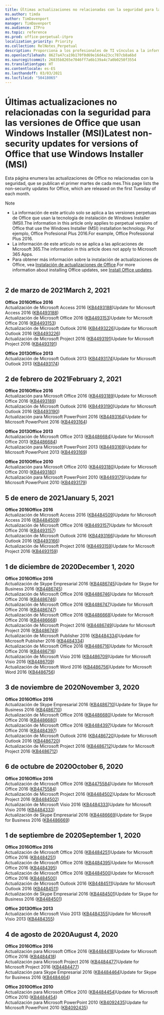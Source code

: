 ```yaml
---
title: Últimas actualizaciones no relacionadas con la seguridad para las versiones de Office que usan Windows Installer (MSI)
ms.author: timda
author: TimDavenport
manager: TimDavenport
ms.audience: ITPro
ms.topic: reference
ms.prod: office-perpetual-itpro
localization_priority: Priority
ms.collection: RelNotes_Perpetual
description: Proporciona a los profesionales de TI vínculos a la información de las últimas actualizaciones no relacionadas con la seguridad de las versiones perpetuas de Office 2016, Office 2013 y Office 2010.
ms.openlocfilehash: 8627a47ca19b170f0d69e16d4a23cc787cb8a6bd
ms.sourcegitcommit: 26835b8265e7046ff7a6b139a4c7a0b0250f3554
ms.translationtype: HT
ms.contentlocale: es-ES
ms.lasthandoff: 03/03/2021
ms.locfileid: "50418065"
---
```

# <a name="latest-non-security-updates-for-versions-of-office-that-use-windows-installer-msi"></a><span data-ttu-id="250ff-103">Últimas actualizaciones no relacionadas con la seguridad para las versiones de Office que usan Windows Installer (MSI)</span><span class="sxs-lookup"><span data-stu-id="250ff-103">Latest non-security updates for versions of Office that use Windows Installer (MSI)</span></span>

<span data-ttu-id="250ff-104">Esta página enumera las actualizaciones de Office no relacionadas con la seguridad, que se publican el primer martes de cada mes.</span><span class="sxs-lookup"><span data-stu-id="250ff-104">This page lists the non-security updates for Office, which are released on the first Tuesday of each month.</span></span>

> [!NOTE]
> - <span data-ttu-id="250ff-105">La información de este artículo solo se aplica a las versiones perpetuas de Office que usan la tecnología de instalación de Windows Installer (MSI).</span><span class="sxs-lookup"><span data-stu-id="250ff-105">The information in this article only applies to perpetual versions of Office that use the Windows Installer (MSI) installation technology.</span></span> <span data-ttu-id="250ff-106">Por ejemplo, Office Profesional Plus 2016.</span><span class="sxs-lookup"><span data-stu-id="250ff-106">For example, Office Professional Plus 2016.</span></span>
> - <span data-ttu-id="250ff-107">La información de este artículo no se aplica a las aplicaciones de Microsoft 365.</span><span class="sxs-lookup"><span data-stu-id="250ff-107">The information in this article does not apply to Microsoft 365 Apps.</span></span>
> - <span data-ttu-id="250ff-108">Para obtener más información sobre la instalación de actualizaciones de Office, vea [Instalación de actualizaciones de Office](https://support.office.com/article/2ab296f3-7f03-43a2-8e50-46de917611c5).</span><span class="sxs-lookup"><span data-stu-id="250ff-108">For more information about installing Office updates, see [Install Office updates](https://support.office.com/article/2ab296f3-7f03-43a2-8e50-46de917611c5).</span></span>
<br/><br/>

## <a name="march-2-2021"></a><span data-ttu-id="250ff-109">2 de marzo de 2021</span><span class="sxs-lookup"><span data-stu-id="250ff-109">March 2, 2021</span></span>
<span data-ttu-id="250ff-110">**Office 2016**</span><span class="sxs-lookup"><span data-stu-id="250ff-110">**Office 2016**</span></span><br/>
<span data-ttu-id="250ff-111">Actualización de Microsoft Access 2016 ([KB4493188](https://support.microsoft.com/help/4493188))</span><span class="sxs-lookup"><span data-stu-id="250ff-111">Update for Microsoft Access 2016 ([KB4493188](https://support.microsoft.com/help/4493188))</span></span> </br> <span data-ttu-id="250ff-112">Actualización de Microsoft Office 2016 ([KB4493153](https://support.microsoft.com/help/4493153))</span><span class="sxs-lookup"><span data-stu-id="250ff-112">Update for Microsoft Office 2016 ([KB4493153](https://support.microsoft.com/help/4493153))</span></span> </br> <span data-ttu-id="250ff-113">Actualización de Microsoft Outlook 2016 ([KB4493226](https://support.microsoft.com/help/4493226))</span><span class="sxs-lookup"><span data-stu-id="250ff-113">Update for Microsoft Outlook 2016 ([KB4493226](https://support.microsoft.com/help/4493226))</span></span> </br> <span data-ttu-id="250ff-114">Actualización de Microsoft Project 2016 ([KB4493191](https://support.microsoft.com/help/4493191))</span><span class="sxs-lookup"><span data-stu-id="250ff-114">Update for Microsoft Project 2016 ([KB4493191](https://support.microsoft.com/help/4493191))</span></span> </br> 


<span data-ttu-id="250ff-115">**Office 2013**</span><span class="sxs-lookup"><span data-stu-id="250ff-115">**Office 2013**</span></span><br/>
<span data-ttu-id="250ff-116">Actualización de Microsoft Outlook 2013 ([KB4493174](https://support.microsoft.com/help/4493174))</span><span class="sxs-lookup"><span data-stu-id="250ff-116">Update for Microsoft Outlook 2013 ([KB4493174](https://support.microsoft.com/help/4493174))</span></span> </br> 


## <a name="february-2-2021"></a><span data-ttu-id="250ff-117">2 de febrero de 2021</span><span class="sxs-lookup"><span data-stu-id="250ff-117">February 2, 2021</span></span>
<span data-ttu-id="250ff-118">**Office 2016**</span><span class="sxs-lookup"><span data-stu-id="250ff-118">**Office 2016**</span></span><br/>
<span data-ttu-id="250ff-119">Actualización para Microsoft Office 2016 ([KB4493189](https://support.microsoft.com/help/4493189))</span><span class="sxs-lookup"><span data-stu-id="250ff-119">Update for Microsoft Office 2016 ([KB4493189](https://support.microsoft.com/help/4493189))</span></span> </br> <span data-ttu-id="250ff-120">Actualización de Microsoft Outlook 2016 ([KB4493190](https://support.microsoft.com/help/4493190))</span><span class="sxs-lookup"><span data-stu-id="250ff-120">Update for Microsoft Outlook 2016 ([KB4493190](https://support.microsoft.com/help/4493190))</span></span> </br> <span data-ttu-id="250ff-121">Actualización para Microsoft PowerPoint 2016 ([KB4493164](https://support.microsoft.com/help/4493164))</span><span class="sxs-lookup"><span data-stu-id="250ff-121">Update for Microsoft PowerPoint 2016 ([KB4493164](https://support.microsoft.com/help/4493164))</span></span> </br> 

<span data-ttu-id="250ff-122">**Office 2013**</span><span class="sxs-lookup"><span data-stu-id="250ff-122">**Office 2013**</span></span><br/>
<span data-ttu-id="250ff-123">Actualización de Microsoft Office 2013 ([KB4486684](https://support.microsoft.com/help/4486684))</span><span class="sxs-lookup"><span data-stu-id="250ff-123">Update for Microsoft Office 2013 ([KB4486684](https://support.microsoft.com/help/4486684))</span></span> </br>
<span data-ttu-id="250ff-124">Actualización para Microsoft PowerPoint 2013 ([KB4493169](https://support.microsoft.com/help/4493169))</span><span class="sxs-lookup"><span data-stu-id="250ff-124">Update for Microsoft PowerPoint 2013 ([KB4493169](https://support.microsoft.com/help/4493169))</span></span> </br>

<span data-ttu-id="250ff-125">**Office 2010**</span><span class="sxs-lookup"><span data-stu-id="250ff-125">**Office 2010**</span></span><br/>
<span data-ttu-id="250ff-126">Actualización para Microsoft Office 2010 ([KB4493180](https://support.microsoft.com/help/4493180))</span><span class="sxs-lookup"><span data-stu-id="250ff-126">Update for Microsoft Office 2010 ([KB4493180](https://support.microsoft.com/help/4493180))</span></span> </br>
<span data-ttu-id="250ff-127">Actualización para Microsoft PowerPoint 2010 ([KB4493179](https://support.microsoft.com/help/4493179))</span><span class="sxs-lookup"><span data-stu-id="250ff-127">Update for Microsoft PowerPoint 2010 ([KB4493179](https://support.microsoft.com/help/4493179))</span></span></br>


## <a name="january-5-2021"></a><span data-ttu-id="250ff-128">5 de enero de 2021</span><span class="sxs-lookup"><span data-stu-id="250ff-128">January 5, 2021</span></span>
<span data-ttu-id="250ff-129">**Office 2016**</span><span class="sxs-lookup"><span data-stu-id="250ff-129">**Office 2016**</span></span></br>
<span data-ttu-id="250ff-130">Actualización de Microsoft Access 2016 ([KB4484509](https://support.microsoft.com/help/4484509))</span><span class="sxs-lookup"><span data-stu-id="250ff-130">Update for Microsoft Access 2016 ([KB4484509](https://support.microsoft.com/help/4484509))</span></span> </br>
<span data-ttu-id="250ff-131">Actualización de Microsoft Office 2016 ([KB4493157](https://support.microsoft.com/help/4493157))</span><span class="sxs-lookup"><span data-stu-id="250ff-131">Update for Microsoft Office 2016 ([KB4493157](https://support.microsoft.com/help/4493157))</span></span> </br>
<span data-ttu-id="250ff-132">Actualización de Microsoft Outlook 2016 ([KB4493166](https://support.microsoft.com/help/4493166))</span><span class="sxs-lookup"><span data-stu-id="250ff-132">Update for Microsoft Outlook 2016 ([KB4493166](https://support.microsoft.com/help/4493166))</span></span> </br>
<span data-ttu-id="250ff-133">Actualización de Microsoft Project 2016 ([KB4493159](https://support.microsoft.com/help/4493159))</span><span class="sxs-lookup"><span data-stu-id="250ff-133">Update for Microsoft Project 2016 ([KB4493159](https://support.microsoft.com/help/4493159))</span></span> </br>


## <a name="december-1-2020"></a><span data-ttu-id="250ff-134">1 de diciembre de 2020</span><span class="sxs-lookup"><span data-stu-id="250ff-134">December 1, 2020</span></span>
<span data-ttu-id="250ff-135">**Office 2016**</span><span class="sxs-lookup"><span data-stu-id="250ff-135">**Office 2016**</span></span><br/>
<span data-ttu-id="250ff-136">Actualización de Skype Empresarial 2016 ([KB4486745](https://support.microsoft.com/help/4486745))</span><span class="sxs-lookup"><span data-stu-id="250ff-136">Update for Skype for Business 2016 ([KB4486745](https://support.microsoft.com/help/4486745))</span></span> <br/>
<span data-ttu-id="250ff-137">Actualización de Microsoft Office 2016 ([KB4486746](https://support.microsoft.com/help/4486746))</span><span class="sxs-lookup"><span data-stu-id="250ff-137">Update for Microsoft Office 2016 ([KB4486746](https://support.microsoft.com/help/4486746))</span></span> <br/> <span data-ttu-id="250ff-138">Actualización de Microsoft Office 2016 ([KB4486747](https://support.microsoft.com/help/4486747))</span><span class="sxs-lookup"><span data-stu-id="250ff-138">Update for Microsoft Office 2016 ([KB4486747](https://support.microsoft.com/help/4486747))</span></span> <br/> <span data-ttu-id="250ff-139">Actualización de Microsoft Office 2016 ([KB4486668](https://support.microsoft.com/help/4486668))</span><span class="sxs-lookup"><span data-stu-id="250ff-139">Update for Microsoft Office 2016 ([KB4486668](https://support.microsoft.com/help/4486668))</span></span> <br/>
<span data-ttu-id="250ff-140">Actualización de Microsoft Project 2016 ([KB4486749](https://support.microsoft.com/help/4486749))</span><span class="sxs-lookup"><span data-stu-id="250ff-140">Update for Microsoft Project 2016 ([KB4486749](https://support.microsoft.com/help/4486749))</span></span> <br/> <span data-ttu-id="250ff-141">Actualización de Microsoft Publisher 2016 ([KB4484334](https://support.microsoft.com/help/4484334))</span><span class="sxs-lookup"><span data-stu-id="250ff-141">Update for Microsoft Publisher 2016 ([KB4484334](https://support.microsoft.com/help/4484334))</span></span> <br/> <span data-ttu-id="250ff-142">Actualización de Microsoft Office 2016 ([KB4486716](https://support.microsoft.com/help/4486716))</span><span class="sxs-lookup"><span data-stu-id="250ff-142">Update for Microsoft Office 2016 ([KB4486716](https://support.microsoft.com/help/4486716))</span></span> <br/> <span data-ttu-id="250ff-143">Actualización de Microsoft Visio 2016 ([KB4486709](https://support.microsoft.com/help/4486709))</span><span class="sxs-lookup"><span data-stu-id="250ff-143">Update for Microsoft Visio 2016 ([KB4486709](https://support.microsoft.com/help/4486709))</span></span> <br/>
<span data-ttu-id="250ff-144">Actualización de Microsoft Word 2016 ([KB4486756](https://support.microsoft.com/help/4486756))</span><span class="sxs-lookup"><span data-stu-id="250ff-144">Update for Microsoft Word 2016 ([KB4486756](https://support.microsoft.com/help/4486756))</span></span> <br/> 


## <a name="november-3-2020"></a><span data-ttu-id="250ff-145">3 de noviembre de 2020</span><span class="sxs-lookup"><span data-stu-id="250ff-145">November 3, 2020</span></span>
<span data-ttu-id="250ff-146">**Office 2016**</span><span class="sxs-lookup"><span data-stu-id="250ff-146">**Office 2016**</span></span><br/>
<span data-ttu-id="250ff-147">Actualización de Skype Empresarial 2016 ([KB4486710](https://support.microsoft.com/help/4486710))</span><span class="sxs-lookup"><span data-stu-id="250ff-147">Update for Skype for Business 2016 ([KB4486710](https://support.microsoft.com/help/4486710))</span></span> <br/>
<span data-ttu-id="250ff-148">Actualización de Microsoft Office 2016 ([KB4486680](https://support.microsoft.com/help/4486680))</span><span class="sxs-lookup"><span data-stu-id="250ff-148">Update for Microsoft Office 2016 ([KB4486680](https://support.microsoft.com/help/4486680))</span></span> <br/>
<span data-ttu-id="250ff-149">Actualización de Microsoft Office 2016 ([KB4484397](https://support.microsoft.com/help/4484397))</span><span class="sxs-lookup"><span data-stu-id="250ff-149">Update for Microsoft Office 2016 ([KB4484397](https://support.microsoft.com/help/4484397))</span></span> <br/>
<span data-ttu-id="250ff-150">Actualización de Microsoft Outlook 2016 ([KB4486720](https://support.microsoft.com/help/4486720))</span><span class="sxs-lookup"><span data-stu-id="250ff-150">Update for Microsoft Outlook 2016 ([KB4486720](https://support.microsoft.com/help/4486720))</span></span> <br/>
<span data-ttu-id="250ff-151">Actualización de Microsoft Project 2016 ([KB4486712](https://support.microsoft.com/help/4486712))</span><span class="sxs-lookup"><span data-stu-id="250ff-151">Update for Microsoft Project 2016 ([KB4486712](https://support.microsoft.com/help/4486712))</span></span> <br/>


## <a name="october-6-2020"></a><span data-ttu-id="250ff-152">6 de octubre de 2020</span><span class="sxs-lookup"><span data-stu-id="250ff-152">October 6, 2020</span></span>
<span data-ttu-id="250ff-153">**Office 2016**</span><span class="sxs-lookup"><span data-stu-id="250ff-153">**Office 2016**</span></span><br/>
<span data-ttu-id="250ff-154">Actualización de Microsoft Office 2016 ([KB4475584](https://support.microsoft.com/help/4475584))</span><span class="sxs-lookup"><span data-stu-id="250ff-154">Update for Microsoft Office 2016 ([KB4475584](https://support.microsoft.com/help/4475584))</span></span><br/>
<span data-ttu-id="250ff-155">Actualización de Microsoft Project 2016 ([KB4484502](https://support.microsoft.com/help/4484502))</span><span class="sxs-lookup"><span data-stu-id="250ff-155">Update for Microsoft Project 2016 ([KB4484502](https://support.microsoft.com/help/4484502))</span></span><br/>
<span data-ttu-id="250ff-156">Actualización de Microsoft Visio 2016 ([KB4484333](https://support.microsoft.com/help/4484333))</span><span class="sxs-lookup"><span data-stu-id="250ff-156">Update for Microsoft Visio 2016 ([KB4484333](https://support.microsoft.com/help/4484333))</span></span><br/>
<span data-ttu-id="250ff-157">Actualización de Skype Empresarial 2016 ([KB4486669](https://support.microsoft.com/help/4486669))</span><span class="sxs-lookup"><span data-stu-id="250ff-157">Update for Skype for Business 2016 ([KB4486669](https://support.microsoft.com/help/4486669))</span></span><br/> 

## <a name="september-1-2020"></a><span data-ttu-id="250ff-158">1 de septiembre de 2020</span><span class="sxs-lookup"><span data-stu-id="250ff-158">September 1, 2020</span></span>
<span data-ttu-id="250ff-159">**Office 2016**</span><span class="sxs-lookup"><span data-stu-id="250ff-159">**Office 2016**</span></span><br/>
<span data-ttu-id="250ff-160">Actualización de Microsoft Office 2016 ([KB4484251](https://support.microsoft.com/help/4484251))</span><span class="sxs-lookup"><span data-stu-id="250ff-160">Update for Microsoft Office 2016 ([KB4484251](https://support.microsoft.com/help/4484251))</span></span><br/>
<span data-ttu-id="250ff-161">Actualización de Microsoft Office 2016 ([KB4484395](https://support.microsoft.com/help/4484395))</span><span class="sxs-lookup"><span data-stu-id="250ff-161">Update for Microsoft Office 2016 ([KB4484395](https://support.microsoft.com/help/4484395))</span></span><br/> <span data-ttu-id="250ff-162">Actualización de Microsoft Office 2016 ([KB4484500](https://support.microsoft.com/help/4484500))</span><span class="sxs-lookup"><span data-stu-id="250ff-162">Update for Microsoft Office 2016 ([KB4484500](https://support.microsoft.com/help/4484500))</span></span> <br/>
<span data-ttu-id="250ff-163">Actualización de Microsoft Outlook 2016 ([KB4484511](https://support.microsoft.com/help/4484511))</span><span class="sxs-lookup"><span data-stu-id="250ff-163">Update for Microsoft Outlook 2016 ([KB4484511](https://support.microsoft.com/help/4484511))</span></span> <br/>
<span data-ttu-id="250ff-164">Actualización de Skype Empresarial 2016 ([KB4484501](https://support.microsoft.com/help/4484501))</span><span class="sxs-lookup"><span data-stu-id="250ff-164">Update for Skype for Business 2016 ([KB4484501](https://support.microsoft.com/help/4484501))</span></span> <br/>

<span data-ttu-id="250ff-165">**Office 2013**</span><span class="sxs-lookup"><span data-stu-id="250ff-165">**Office 2013**</span></span><br/>
<span data-ttu-id="250ff-166">Actualización de Microsoft Visio 2013 ([KB4484355](https://support.microsoft.com/help/4484355))</span><span class="sxs-lookup"><span data-stu-id="250ff-166">Update for Microsoft Visio 2013 ([KB4484355](https://support.microsoft.com/help/4484355))</span></span><br/>

## <a name="august-4-2020"></a><span data-ttu-id="250ff-167">4 de agosto de 2020</span><span class="sxs-lookup"><span data-stu-id="250ff-167">August 4, 2020</span></span>

<span data-ttu-id="250ff-168">**Office 2016**</span><span class="sxs-lookup"><span data-stu-id="250ff-168">**Office 2016**</span></span><br/>
<span data-ttu-id="250ff-169">Actualización para Microsoft Office 2016 ([KB4484418](https://support.microsoft.com/help/4484418))</span><span class="sxs-lookup"><span data-stu-id="250ff-169">Update for Microsoft Office 2016 ([KB4484418](https://support.microsoft.com/help/4484418))</span></span><br/> <span data-ttu-id="250ff-170">Actualización para Microsoft Project 2016 ([KB4484477](https://support.microsoft.com/help/4484477))</span><span class="sxs-lookup"><span data-stu-id="250ff-170">Update for Microsoft Project 2016 ([KB4484477](https://support.microsoft.com/help/4484477))</span></span><br/>
<span data-ttu-id="250ff-171">Actualización para Skype Empresarial 2016 ([KB4484464](https://support.microsoft.com/help/4484464))</span><span class="sxs-lookup"><span data-stu-id="250ff-171">Update for Skype for Business 2016 ([KB4484464](https://support.microsoft.com/help/4484464))</span></span><br/> 

<span data-ttu-id="250ff-172">**Office 2010**</span><span class="sxs-lookup"><span data-stu-id="250ff-172">**Office 2010**</span></span><br/>
<span data-ttu-id="250ff-173">Actualización para Microsoft Office 2010 ([KB4484454](https://support.microsoft.com/help/4484454))</span><span class="sxs-lookup"><span data-stu-id="250ff-173">Update for Microsoft Office 2010 ([KB4484454](https://support.microsoft.com/help/4484454))</span></span><br/> <span data-ttu-id="250ff-174">Actualización para Microsoft PowerPoint 2010 ([KB4092435](https://support.microsoft.com/help/4092435))</span><span class="sxs-lookup"><span data-stu-id="250ff-174">Update for Microsoft PowerPoint 2010 ([KB4092435](https://support.microsoft.com/help/4092435))</span></span><br/> 

</br>